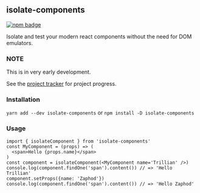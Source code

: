 ## isolate-components
[![npm badge](https://img.shields.io/npm/v/isolate-components)](https://npmjs.com/package/isolate-components)

Isolate and test your modern react components without the need for DOM emulators.


### NOTE
This is in very early development.

See the [project tracker](https://github.com/davidmfoley/isolate-components/projects/1) for project progress.

### Installation

`yarn add --dev isolate-components` or `npm install -D isolate-components`

### Usage

```
import { isolateComponent } from 'isolate-components'
const MyComponent = (props) => (
  <span>Hello {props.name}</span>
)
const component = isolateComponent(<MyComponent name='Trillian' />)
console.log(component.findOne('span').content()) // => 'Hello Trillian'
component.setProps({name: 'Zaphod'})
console.log(component.findOne('span').content()) // => 'Hello Zaphod'
```
